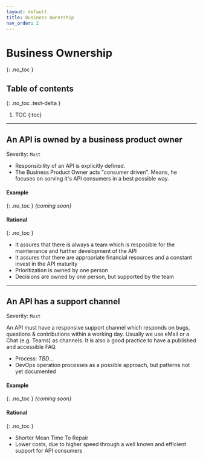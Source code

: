 ```yaml
---
layout: default
title: Business Ownership
nav_order: 2
---
```


Business Ownership
==================
{: .no_toc }

## Table of contents
{: .no_toc .text-delta }

1. TOC
{:toc}

---

## An API is owned by a business product owner
Severity: `Must`

- Responsibility of an API is explicitly defined.
- The Business Product Owner acts "consumer driven". Means, he focuses on sorving it's API consumers in a best possible way.

#### Example
{: .no_toc }
*{coming soon}*

#### Rational
{: .no_toc }
- It assures that there is always a team which is resposible for the maintenance and further development of the API
- It assures that there are appropriate financial resources and a constant invest in the API maturity
- Prioritization is owned by one person
- Decisions are owned by one person, but supported by the team

---

## An API has a support channel
Severity: `Must`

An API must have a responsive support channel which responds on bugs, questions & contributions within a working day. Usually we use eMail or a Chat (e.g. Teams) as channels. It is also a good practice to have a published and accessible FAQ.
- Process: *TBD*...
- DevOps operation processes as a possible approach, but patterns not yet documented

#### Example
{: .no_toc }
*{coming soon}*

#### Rational
{: .no_toc }
- Shorter Mean Time To Repair
- Lower costs, due to higher speed through a well known and efficient support for API consumers